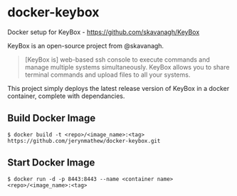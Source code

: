 docker-keybox
=============

Docker setup for KeyBox  -  https://github.com/skavanagh/KeyBox

KeyBox is an open-source project from @skavanagh.

> [KeyBox is] web-based ssh console to execute commands and manage multiple systems simultaneously. KeyBox allows you to share terminal commands and upload files to all your systems.


This project simply deploys the latest release version of KeyBox in a docker container, complete with dependancies.


Build Docker Image
------------------

```shell
$ docker build -t <repo>/<image_name>:<tag> https://github.com/jerynmathew/docker-keybox.git
```


Start Docker Image
------------------

```shell
$ docker run -d -p 8443:8443 --name <container name> <repo>/<image_name>:<tag>
```


